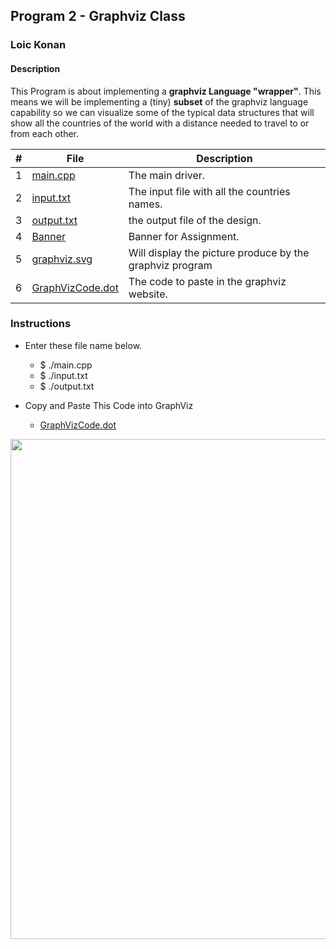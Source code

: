 ## Program 2 - Graphviz Class

### Loic Konan

#### Description

This Program is about implementing a **graphviz Language "wrapper"**.
This means we will be implementing a (tiny) **subset** of the graphviz language capability so we can visualize some of the typical data structures that will show all the countries of the world with a distance needed to travel to or from each other.

|   #   | File                                 | Description                                              |
| :---: | ------------------------------------ | -------------------------------------------------------- |
|   1   | [main.cpp](main.cpp)                 | The main driver.                                         |
|   2   | [input.txt](input.txt)               | The input file with all the countries names.             |
|   3   | [output.txt](output.txt)             | the output file of the design.                           |
|   4   | [Banner](Banner)                     | Banner for Assignment.                                   |
|   5   | [graphviz.svg](graphviz.svg)         | Will display the picture produce by the graphviz program |
|   6   | [GraphVizCode.dot](GraphVizCode.dot) | The code to paste in the graphviz website.               |

### Instructions

- Enter these file name below.
  - $ ./main.cpp
  - $ ./input.txt
  - $ ./output.txt

- Copy and Paste This Code into GraphViz
  - [GraphVizCode.dot](GraphVizCode.dot)
<img src="graphviz.svg" width="800">
